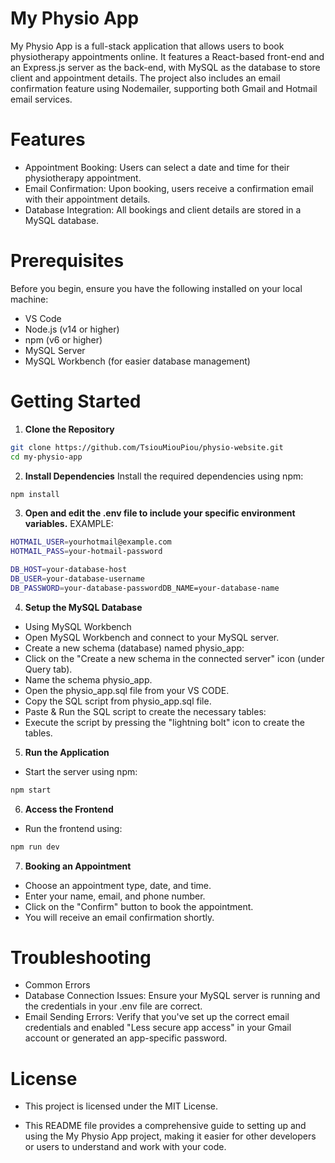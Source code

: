 # My Physio App

My Physio App is a full-stack application that allows users to book physiotherapy appointments online. It features a React-based front-end and an Express.js server as the back-end, with MySQL as the database to store client and appointment details. The project also includes an email confirmation feature using Nodemailer, supporting both Gmail and Hotmail email services.

# Features
- Appointment Booking: Users can select a date and time for their physiotherapy appointment.
- Email Confirmation: Upon booking, users receive a confirmation email with their appointment details.
- Database Integration: All bookings and client details are stored in a MySQL database.

# Prerequisites
Before you begin, ensure you have the following installed on your local machine:

- VS Code
- Node.js (v14 or higher)
- npm (v6 or higher)
- MySQL Server
- MySQL Workbench (for easier database management)

# Getting Started

1. **Clone the Repository**

```bash 
git clone https://github.com/TsiouMiouPiou/physio-website.git 
cd my-physio-app 
```

2. **Install Dependencies**
Install the required dependencies using npm:
```bash
npm install
```

3. **Open and edit the .env file to include your specific environment variables.**
 EXAMPLE:
 ```bash
HOTMAIL_USER=yourhotmail@example.com
HOTMAIL_PASS=your-hotmail-password

DB_HOST=your-database-host
DB_USER=your-database-username
DB_PASSWORD=your-database-passwordDB_NAME=your-database-name
```

4. **Setup the MySQL Database**
- Using MySQL Workbench
- Open MySQL Workbench and connect to your MySQL server.
- Create a new schema (database) named physio_app:
- Click on the "Create a new schema in the connected server" icon (under Query tab).
- Name the schema physio_app.
- Open the physio_app.sql file from your VS CODE.
- Copy the SQL script from physio_app.sql file.
- Paste & Run the SQL script to create the necessary tables:
- Execute the script by pressing the "lightning bolt" icon to create the tables.

5. **Run the Application**
- Start the server using npm:
```bash 
npm start 
```
6. **Access the Frontend**
- Run the frontend using:
```bash 
npm run dev 
```

7. **Booking an Appointment**
- Choose an appointment type, date, and time.
- Enter your name, email, and phone number.
- Click on the "Confirm" button to book the appointment.
- You will receive an email confirmation shortly.

# Troubleshooting
- Common Errors
- Database Connection Issues: Ensure your MySQL server is running and the credentials in your .env file are correct.
- Email Sending Errors: Verify that you've set up the correct email credentials and enabled "Less secure app access" in your Gmail account or generated an app-specific password.

# License
- This project is licensed under the MIT License.

- This README file provides a comprehensive guide to setting up and using the My Physio App project, making it easier for other developers or users to understand and work with your code.